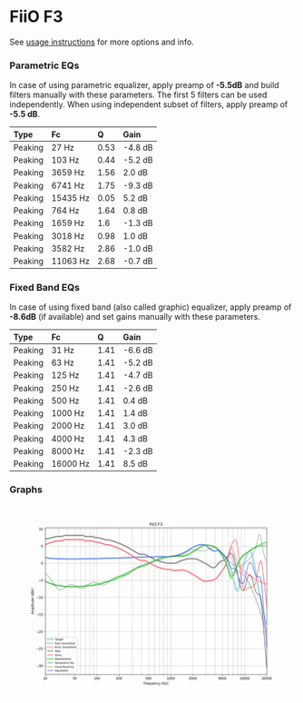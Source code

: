 # FiiO F3
See [usage instructions](https://github.com/jaakkopasanen/AutoEq#usage) for more options and info.

### Parametric EQs
In case of using parametric equalizer, apply preamp of **-5.5dB** and build filters manually
with these parameters. The first 5 filters can be used independently.
When using independent subset of filters, apply preamp of **-5.5 dB**.

| Type    | Fc       |    Q | Gain    |
|:--------|:---------|:-----|:--------|
| Peaking | 27 Hz    | 0.53 | -4.8 dB |
| Peaking | 103 Hz   | 0.44 | -5.2 dB |
| Peaking | 3659 Hz  | 1.56 | 2.0 dB  |
| Peaking | 6741 Hz  | 1.75 | -9.3 dB |
| Peaking | 15435 Hz | 0.05 | 5.2 dB  |
| Peaking | 764 Hz   | 1.64 | 0.8 dB  |
| Peaking | 1659 Hz  | 1.6  | -1.3 dB |
| Peaking | 3018 Hz  | 0.98 | 1.0 dB  |
| Peaking | 3582 Hz  | 2.86 | -1.0 dB |
| Peaking | 11063 Hz | 2.68 | -0.7 dB |

### Fixed Band EQs
In case of using fixed band (also called graphic) equalizer, apply preamp of **-8.6dB**
(if available) and set gains manually with these parameters.

| Type    | Fc       |    Q | Gain    |
|:--------|:---------|:-----|:--------|
| Peaking | 31 Hz    | 1.41 | -6.6 dB |
| Peaking | 63 Hz    | 1.41 | -5.2 dB |
| Peaking | 125 Hz   | 1.41 | -4.7 dB |
| Peaking | 250 Hz   | 1.41 | -2.6 dB |
| Peaking | 500 Hz   | 1.41 | 0.4 dB  |
| Peaking | 1000 Hz  | 1.41 | 1.4 dB  |
| Peaking | 2000 Hz  | 1.41 | 3.0 dB  |
| Peaking | 4000 Hz  | 1.41 | 4.3 dB  |
| Peaking | 8000 Hz  | 1.41 | -2.3 dB |
| Peaking | 16000 Hz | 1.41 | 8.5 dB  |

### Graphs
![](./FiiO%20F3.png)